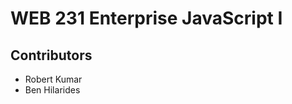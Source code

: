 <h1>WEB 231 Enterprise JavaScript I</h1>
<h2>Contributors</h2>
<ul>
  <li>Robert Kumar</li>
  <li>Ben Hilarides</li>
</ul>
